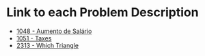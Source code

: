 # Link to each Problem Description
* [1048 - Aumento de Salário](https://www.urionlinejudge.com.br/judge/en/problems/view/1048)
* [1051 - Taxes](https://www.urionlinejudge.com.br/judge/en/problems/view/1051)
* [2313 - Which Triangle](https://www.urionlinejudge.com.br/judge/en/problems/view/2313)
